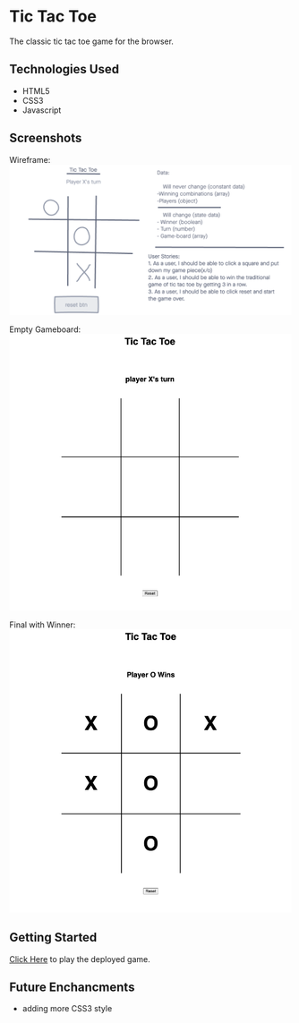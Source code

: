 # Tic Tac Toe

The classic tic tac toe game for the browser.

## Technologies Used
- HTML5
- CSS3
- Javascript

## Screenshots
Wireframe:
![wireframe](./imgs/TTT-wireframe.png)

Empty Gameboard:
![empty](./imgs/emptygameboard.png)

Final with Winner:
![winner](./imgs/finalwinner.png)

## Getting Started
[Click Here]("https://jlong4223.github.io/Tic-Tac-Toe/") to play the deployed game. 


## Future Enchancments
- adding more CSS3 style
